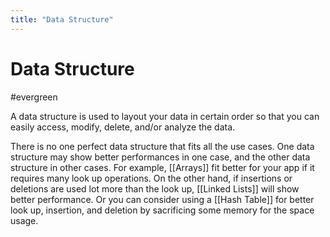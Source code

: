 ```yaml
---
title: "Data Structure"
---
```


# Data Structure
#evergreen

A data structure is used to layout your data in certain order so that you can easily access, modify, delete, and/or analyze the data.

There is no one perfect data structure that fits all the use cases. One data structure may show better performances in one case, and the other data structure in other cases. For example, [[Arrays]] fit better for your app if it requires many look up operations. On the other hand, if insertions or deletions are used lot more than the look up, [[Linked Lists]] will show better performance. Or you can consider using a [[Hash Table]] for better look up, insertion, and deletion by sacrificing some memory for the space usage.